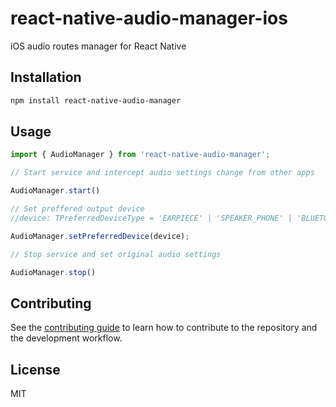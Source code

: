 # react-native-audio-manager-ios

iOS audio routes manager for React Native

## Installation

```sh
npm install react-native-audio-manager
```

## Usage

```js
import { AudioManager } from 'react-native-audio-manager';

// Start service and intercept audio settings change from other apps

AudioManager.start()

// Set preffered output device
//device: TPreferredDeviceType = 'EARPIECE' | 'SPEAKER_PHONE' | 'BLUETOOTH';

AudioManager.setPreferredDevice(device);

// Stop service and set original audio settings

AudioManager.stop()
```

## Contributing

See the [contributing guide](CONTRIBUTING.md) to learn how to contribute to the repository and the development workflow.

## License

MIT
